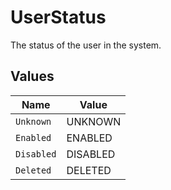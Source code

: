# UserStatus

The status of the user in the system.


## Values

| Name       | Value      |
| ---------- | ---------- |
| `Unknown`  | UNKNOWN    |
| `Enabled`  | ENABLED    |
| `Disabled` | DISABLED   |
| `Deleted`  | DELETED    |